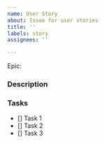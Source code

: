 ```yaml
---
name: User Story
about: Issue for user stories
title: ''
labels: story
assignees: ''

---
```


Epic:

### Description

### Tasks

- [] Task 1
- [] Task 2
- [] Task 3
